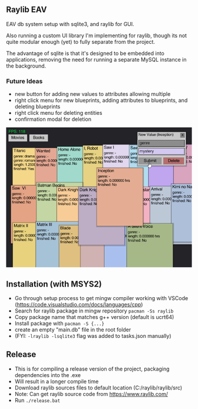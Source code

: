 ## Raylib EAV

EAV db system setup with sqlite3, and raylib for GUI.

Also running a custom UI library I'm implementing for raylib,
though its not quite modular enough (yet) to fully separate from the project.

The advantage of sqlite is that it's designed to be embedded into applications,
removing the need for running a separate MySQL instance in the background.

### Future Ideas
- new button for adding new values to attributes allowing multiple
- right click menu for new blueprints, adding attributes to blueprints, and deleting blueprints
- right click menu for deleting entities
- confirmation modal for deletion

<img src="assets/screenshot.png" width="600x" />

## Installation (with MSYS2)
- Go through setup process to get mingw compiler working with VSCode (https://code.visualstudio.com/docs/languages/cpp)
- Search for raylib package in mingw repository `pacman -Ss raylib`
- Copy package name that matches g++ version (default is ucrt64)
- Install package with `pacman -S {...}`
- create an empty "main.db" file in the root folder
- (FYI: `-lraylib -lsqlite3` flag was added to tasks.json manually)

## Release
- This is for compiling a release version of the project, packaging dependencies into the .exe
- Will result in a longer compile time
- Download raylib sources files to default location (C:/raylib/raylib/src)
- Note: Can get raylib source code from https://www.raylib.com/
- Run `./release.bat`
